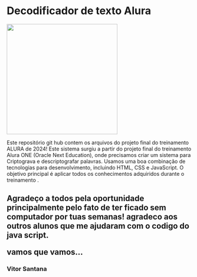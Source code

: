 <p align="center">

# Decodificador de texto Alura


<img src="https://www.alura.com.br/artigos/assets/alura-valores-empresa-escola-tecnologia/alura-valores-empresa-escola-tecnologia.png" height="300">
</p> 

Este repositório git hub contem os arquivos do projeto final do treinamento ALURA de 2024!
Este sistema surgiu a partir do projeto final do treinamento Alura ONE (Oracle Next Education), onde precisamos criar um sistema para Criptograva e descriptografar palavras. Usamos uma boa combinação de tecnologias para desenvolvimento, incluindo HTML, CSS e JavaScript.
O objetivo principal é  aplicar todos os conhecimentos adquiridos durante o treinamento .

<h2>
Agradeço a todos pela oportunidade principalmente pelo fato de ter ficado sem computador por tuas semanas! agradeco aos outros alunos que me ajudaram com o codigo do java script.
<p>
   vamos que vamos...
</p>  
</h2>
<h3> Vitor Santana</h3>
